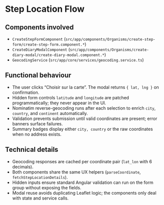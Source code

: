 # Step Location Flow

## Components involved
- `CreateStepFormComponent` (`src/app/components/Organisms/create-step-form/create-step-form.component.*`)
- `CreateDiaryModalComponent` (`src/app/components/Organisms/create-diary-modal/create-diary-modal.component.*`)
- `GeocodingService` (`src/app/core/services/geocoding.service.ts`)

## Functional behaviour
- The user clicks “Choisir sur la carte”. The modal returns `{ lat, lng }` on confirmation.
- Hidden form controls `latitude` and `longitude` are patched programmatically; they never appear in the UI.
- Nominatim reverse-geocoding runs after each selection to enrich `city`, `country`, and `continent` automatically.
- Validation prevents submission until valid coordinates are present; error banners surface failures.
- Summary badges display either `city, country` or the raw coordinates when no address exists.

## Technical details
- Geocoding responses are cached per coordinate pair (`lat_lon` with 6 decimals).
- Both components share the same UX helpers (`parseCoordinate`, `fetchStepLocationDetails`).
- Hidden inputs ensure standard Angular validation can run on the form group without exposing the fields.
- Modal reuse avoids duplicating Leaflet logic; the components only deal with state and service calls.
